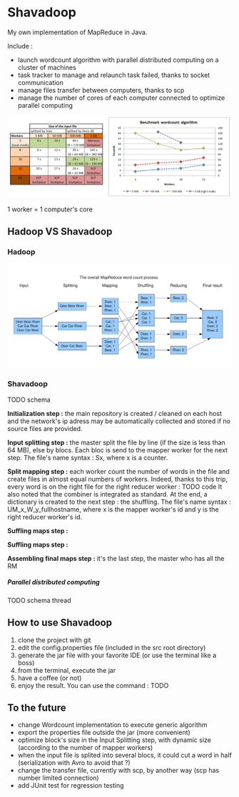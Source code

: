 # Shavadoop

My own implementation of MapReduce in Java.

Include :
* launch wordcount algorithm with parallel distributed computing on a cluster of machines
* task tracker to manage and relaunch task failed, thanks to socket communication
* manage files transfer between computers, thanks to scp
* manage the number of cores of each computer connected to optimize parallel computing

![Benchmark](res/readme/benchmark.PNG)

1 worker = 1 computer's core


## Hadoop VS Shavadoop

### Hadoop

![Hadoop MapReduce](res/readme/MapReduceWordCountOverview1.png)

### Shavadoop

TODO schema

**Initialization step :** the main repository is created / cleaned on each host and the network's ip adress may be automatically collected and stored if no source files are provided.

**Input splitting step :** the master split the file by line (if the size is less than 64 MB), else by blocs. Each bloc is send to the mapper worker for the next step.
The file's name syntax : Sx, where x is a counter.

**Split mapping step :** each worker count the number of words in the file and create files in almost equal numbers of workers. Indeed, thanks to this trip, every word is on the right file for the right reducer worker :
TODO code
It also noted that the combiner is integrated as standard. At the end, a dictionary is created to the next step : the shuffling.
The file's name syntax : UM_x_W_y_fullhostname, where x is the mapper worker's id and y is the right reducer worker's id.

**Suffling maps step :** 

**Suffling maps step :** 

**Assembling final maps step :** it's the last step, the master who has all the RM

##### Parallel distributed computing

TODO schema thread


## How to use Shavadoop

1. clone the project with git
2. edit the config.properties file (included in the src root directory)
3. generate the jar file with your favorite IDE (or use the terminal like a boss)
4. from the terminal, execute the jar
5. have a coffee (or not)
6. enjoy the result. You can use the command : TODO


## To the future

* change Wordcount implementation to execute generic algorithm
* export the properties file outside the jar (more convenient)
* optimize block's size in the Input Splitting step, with dynamic size (according to the number of mapper workers)
* when the input file is splited into several blocs, it could cut a word in half (serialization with Avro to avoid that ?)
* change the transfer file, currently with scp, by another way (scp has number limited connection)
* add JUnit test for regression testing
